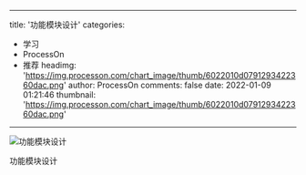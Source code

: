
---
title: '功能模块设计'
categories: 
 - 学习
 - ProcessOn
 - 推荐
headimg: 'https://img.processon.com/chart_image/thumb/6022010d0791293422360dac.png'
author: ProcessOn
comments: false
date: 2022-01-09 01:21:46
thumbnail: 'https://img.processon.com/chart_image/thumb/6022010d0791293422360dac.png'
---

<div>   
<img class="thumb" alt="功能模块设计" src="https://img.processon.com/chart_image/thumb/6022010d0791293422360dac.png" referrerpolicy="no-referrer">
<p>功能模块设计</p>  
</div>
            